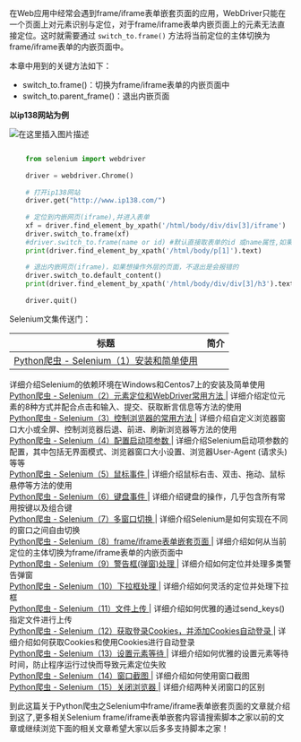 在Web应用中经常会遇到frame/iframe表单嵌套页面的应用，WebDriver只能在一个页面上对元素识别与定位，对于frame/iframe表单内嵌页面上的元素无法直接定位。这时就需要通过
` switch_to.frame() ` 方法将当前定位的主体切换为frame/iframe表单的内嵌页面中。

本章中用到的关键方法如下：

  * switch_to.frame()：切换为frame/iframe表单的内嵌页面中 
  * switch_to.parent_frame()：退出内嵌页面 

**以ip138网站为例**  

![在这里插入图片描述](https://img.jbzj.com/file_images/article/202012/202012041055467.jpg)

```python

    from selenium import webdriver
    
    driver = webdriver.Chrome()
    
    # 打开ip138网站
    driver.get("http://www.ip138.com/")
    
    # 定位到内嵌网页(iframe),并进入表单
    xf = driver.find_element_by_xpath('/html/body/div/div[3]/iframe')
    driver.switch_to.frame(xf)
    #driver.switch_to.frame(name or id) #默认直接取表单的id 或name属性,如果都没有则通过上边的定位方式
    print(driver.find_element_by_xpath('/html/body/p[1]').text)
    
    # 退出内嵌网页(iframe)，如果想操作外层的页面，不退出是会报错的
    driver.switch_to.default_content()
    print(driver.find_element_by_xpath('/html/body/div/div[3]/h3').text)
    
    driver.quit()
```

Selenium文集传送门：

标题  |  简介  
---|---  
[ Python爬虫 - Selenium（1）安装和简单使用 ](https://www.jb51.net/article/201370.htm) |
详细介绍Selenium的依赖环境在Windows和Centos7上的安装及简单使用  
[ Python爬虫 - Selenium（2）元素定位和WebDriver常用方法
](https://www.jb51.net/article/201375.htm) |
详细介绍定位元素的8种方式并配合点击和输入、提交、获取断言信息等方法的使用  
[ Python爬虫 - Selenium（3）控制浏览器的常用方法 ](https://www.jb51.net/article/201377.htm)
|  详细介绍自定义浏览器窗口大小或全屏、控制浏览器后退、前进、刷新浏览器等方法的使用  
[ Python爬虫 - Selenium（4）配置启动项参数 ](https://www.jb51.net/article/201379.htm) |
详细介绍Selenium启动项参数的配置，其中包括无界面模式、浏览器窗口大小设置、浏览器User-Agent (请求头)等等  
[ Python爬虫 - Selenium（5）鼠标事件 ](https://www.jb51.net/article/201383.htm) |
详细介绍鼠标右击、双击、拖动、鼠标悬停等方法的使用  
[ Python爬虫 - Selenium（6）键盘事件 ](https://www.jb51.net/article/201387.htm) |
详细介绍键盘的操作，几乎包含所有常用按键以及组合键  
[ Python爬虫 - Selenium（7）多窗口切换 ](https://www.jb51.net/article/201389.htm) |
详细介绍Selenium是如何实现在不同的窗口之间自由切换  
[ Python爬虫 - Selenium（8）frame/iframe表单嵌套页面
](https://www.jb51.net/article/201392.htm) |
详细介绍如何从当前定位的主体切换为frame/iframe表单的内嵌页面中  
[ Python爬虫 - Selenium（9）警告框(弹窗)处理 ](https://www.jb51.net/article/201394.htm) |
详细介绍如何定位并处理多类警告弹窗  
[ Python爬虫 - Selenium（10）下拉框处理 ](https://www.jb51.net/article/201397.htm) |
详细介绍如何灵活的定位并处理下拉框  
[ Python爬虫 - Selenium（11）文件上传 ](https://www.jb51.net/article/201410.htm) |
详细介绍如何优雅的通过send_keys()指定文件进行上传  
[ Python爬虫 - Selenium（12）获取登录Cookies，并添加Cookies自动登录
](https://www.jb51.net/article/201411.htm) |  详细介绍如何获取Cookies和使用Cookies进行自动登录  
[ Python爬虫 - Selenium（13）设置元素等待 ](https://www.jb51.net/article/201412.htm) |
详细介绍如何优雅的设置元素等待时间，防止程序运行过快而导致元素定位失败  
[ Python爬虫 - Selenium（14）窗口截图 ](https://www.jb51.net/article/201417.htm) |
详细介绍如何使用窗口截图  
[ Python爬虫 - Selenium（15）关闭浏览器 ](https://www.jb51.net/article/201419.htm) |
详细介绍两种关闭窗口的区别  
  
到此这篇关于Python爬虫之Selenium中frame/iframe表单嵌套页面的文章就介绍到这了,更多相关Selenium
frame/iframe表单嵌套内容请搜索脚本之家以前的文章或继续浏览下面的相关文章希望大家以后多多支持脚本之家！


